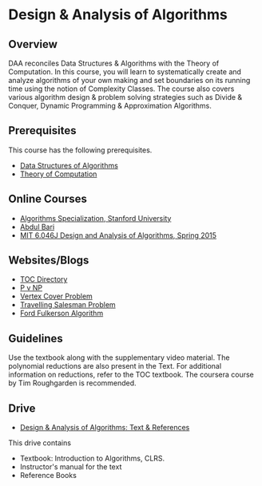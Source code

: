 # Design & Analysis of Algorithms

## Overview
DAA reconciles Data Structures & Algorithms with the Theory of Computation. In this course, you will learn to systematically create and  analyze algorithms of your own making and set boundaries on its running time using the notion of Complexity Classes. The course also covers various algorithm design & problem solving strategies such as Divide & Conquer, Dynamic Programming & Approximation Algorithms. 

## Prerequisites
This course has the following prerequisites.
* [Data Structures of Algorithms](../CSF211)
* [Theory of Computation](../CSF351)

## Online Courses
* [Algorithms Specialization, Stanford University](https://www.coursera.org/specializations/algorithms)
* [Abdul Bari](https://www.youtube.com/watch?v=0IAPZzGSbME&list=PLDN4rrl48XKpZkf03iYFl-O29szjTrs_O)
* [MIT 6.046J Design and Analysis of Algorithms, Spring 2015](https://www.youtube.com/playlist?list=PLUl4u3cNGP6317WaSNfmCvGym2ucw3oGp)

## Websites/Blogs
* [TOC Directory](http://www.krchowdhary.com/toc/)
* [P v NP](https://brilliant.org/wiki/p-versus-np/)
* [Vertex Cover Problem](https://brilliant.org/wiki/vertex-cover/)
* [Travelling Salesman Problem](https://brilliant.org/wiki/traveling-salesperson-problem/)
* [Ford Fulkerson Algorithm](https://brilliant.org/wiki/ford-fulkerson-algorithm/)

## Guidelines
Use the textbook along with the supplementary video material. The polynomial reductions are also present in the Text. For additional information on reductions, refer to the TOC textbook. The coursera course by Tim Roughgarden is recommended. 

## Drive
* [Design & Analysis of Algorithms: Text & References](https://drive.google.com/open?id=1HjhX2RjZ2tQtvcplXLAKh1xJh_FO46Pv)

This drive contains
* Textbook: Introduction to Algorithms, CLRS.
* Instructor's manual for the text
* Reference Books
